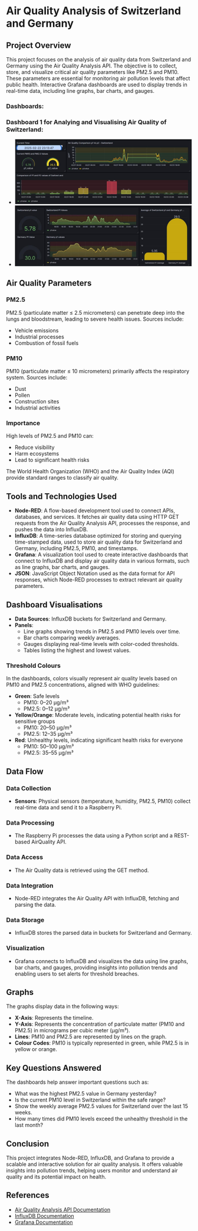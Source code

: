 # Air Quality Analysis of Switzerland and Germany

## Project Overview

This project focuses on the analysis of air quality data from Switzerland and Germany using the Air Quality Analysis API. The objective is to collect, store, and visualize critical air quality parameters like PM2.5 and PM10. These parameters are essential for monitoring air pollution levels that affect public health. Interactive Grafana dashboards are used to display trends in real-time data, including line graphs, bar charts, and gauges.

### Dashboards:
### Dashboard 1 for Analying and  Visualising Air Quality of Switzerland:
- ![Grafana Dashboard 1](Dashboard1.jpg)
- ![Grafana Dashboard 2](Dashboard2.jpg)

## Air Quality Parameters

### PM2.5
PM2.5 (particulate matter ≤ 2.5 micrometers) can penetrate deep into the lungs and bloodstream, leading to severe health issues. Sources include:
- Vehicle emissions
- Industrial processes
- Combustion of fossil fuels

### PM10
PM10 (particulate matter ≤ 10 micrometers) primarily affects the respiratory system. Sources include:
- Dust
- Pollen
- Construction sites
- Industrial activities

### Importance
High levels of PM2.5 and PM10 can:
- Reduce visibility
- Harm ecosystems
- Lead to significant health risks

The World Health Organization (WHO) and the Air Quality Index (AQI) provide standard ranges to classify air quality.

## Tools and Technologies Used

- **Node-RED**: A flow-based development tool used to connect APIs, databases, and services. It fetches air quality data using HTTP GET requests from the Air Quality Analysis API, processes the response, and pushes the data into InfluxDB.
- **InfluxDB**: A time-series database optimized for storing and querying time-stamped data, used to store air quality data for Switzerland and Germany, including PM2.5, PM10, and timestamps.
- **Grafana**: A visualization tool used to create interactive dashboards that connect to InfluxDB and display air quality data in various formats, such as line graphs, bar charts, and gauges.
- **JSON**: JavaScript Object Notation used as the data format for API responses, which Node-RED processes to extract relevant air quality parameters.

## Dashboard Visualisations

- **Data Sources**: InfluxDB buckets for Switzerland and Germany.
- **Panels**:
  - Line graphs showing trends in PM2.5 and PM10 levels over time.
  - Bar charts comparing weekly averages.
  - Gauges displaying real-time levels with color-coded thresholds.
  - Tables listing the highest and lowest values.

### Threshold Colours
In the dashboards, colors visually represent air quality levels based on PM10 and PM2.5 concentrations, aligned with WHO guidelines:
- **Green**: Safe levels
  - PM10: 0–20 µg/m³
  - PM2.5: 0–12 µg/m³
- **Yellow/Orange**: Moderate levels, indicating potential health risks for sensitive groups
  - PM10: 20–50 µg/m³
  - PM2.5: 12–35 µg/m³
- **Red**: Unhealthy levels, indicating significant health risks for everyone
  - PM10: 50–100 µg/m³
  - PM2.5: 35–55 µg/m³

## Data Flow

### Data Collection
- **Sensors**: Physical sensors (temperature, humidity, PM2.5, PM10) collect real-time data and send it to a Raspberry Pi.

### Data Processing
- The Raspberry Pi processes the data using a Python script and a REST-based AirQuality API.

### Data Access
- The Air Quality data is retrieved using the GET method.

### Data Integration
- Node-RED integrates the Air Quality API with InfluxDB, fetching and parsing the data.

### Data Storage
- InfluxDB stores the parsed data in buckets for Switzerland and Germany.

### Visualization
- Grafana connects to InfluxDB and visualizes the data using line graphs, bar charts, and gauges, providing insights into pollution trends and enabling users to set alerts for threshold breaches.

## Graphs

The graphs display data in the following ways:
- **X-Axis**: Represents the timeline.
- **Y-Axis**: Represents the concentration of particulate matter (PM10 and PM2.5) in micrograms per cubic meter (µg/m³).
- **Lines**: PM10 and PM2.5 are represented by lines on the graph.
- **Colour Codes**: PM10 is typically represented in green, while PM2.5 is in yellow or orange.

## Key Questions Answered

The dashboards help answer important questions such as:
- What was the highest PM2.5 value in Germany yesterday?
- Is the current PM10 level in Switzerland within the safe range?
- Show the weekly average PM2.5 values for Switzerland over the last 15 weeks.
- How many times did PM10 levels exceed the unhealthy threshold in the last month?

## Conclusion

This project integrates Node-RED, InfluxDB, and Grafana to provide a scalable and interactive solution for air quality analysis. It offers valuable insights into pollution trends, helping users monitor and understand air quality and its potential impact on health.

## References

- [Air Quality Analysis API Documentation](https://example.com/api-docs)  
- [InfluxDB Documentation](https://docs.influxdata.com/influxdb/)  
- [Grafana Documentation](https://grafana.com/docs/grafana/latest/)
